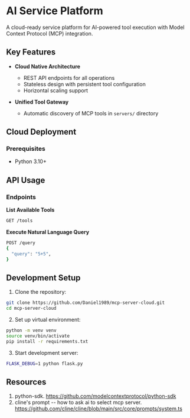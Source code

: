 # AI Service Platform

A cloud-ready service platform for AI-powered tool execution with Model Context Protocol (MCP) integration.

## Key Features

- **Cloud Native Architecture**
  - REST API endpoints for all operations
  - Stateless design with persistent tool configuration
  - Horizontal scaling support

- **Unified Tool Gateway**
  - Automatic discovery of MCP tools in `servers/` directory

## Cloud Deployment

### Prerequisites
- Python 3.10+

## API Usage

### Endpoints

**List Available Tools**
```bash
GET /tools
```

**Execute Natural Language Query**
```bash
POST /query
{
  "query": "5+5",
}
```


## Development Setup

1. Clone the repository:
```bash
git clone https://github.com/Daniel1989/mcp-server-cloud.git
cd mcp-server-cloud
```

2. Set up virtual environment:
```bash
python -m venv venv
source venv/bin/activate
pip install -r requirements.txt
```

3. Start development server:
```bash
FLASK_DEBUG=1 python flask.py
```

## Resources
1. python-sdk. https://github.com/modelcontextprotocol/python-sdk
2. cline's prompt -- how to ask ai to select mcp server. https://github.com/cline/cline/blob/main/src/core/prompts/system.ts